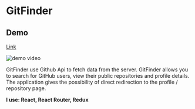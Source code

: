 # GitFinder

## Demo

<p><a href="https://sleepy-mclean-de1ce6.netlify.app"> Link</a></p>

<img src="https://github.com/sebix00/git-finder/blob/master/images/GitFinder.gif"  alt="demo video"/>

GitFinder use Github Api to fetch data from the server. GitFinder allows you to search for GitHub users, view their public repositories and profile details. The application gives the possibility of direct redirection to the profile / repository page.

<b>I use: React, React Router, Redux</b>


